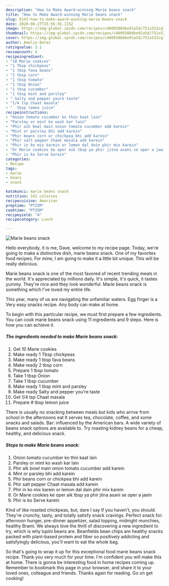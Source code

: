 ```yaml
---
description: "How to Make Award-winning Marie beans snack"
title: "How to Make Award-winning Marie beans snack"
slug: 6143-how-to-make-award-winning-marie-beans-snack
date: 2020-08-27T15:55:35.115Z
image: https://img-global.cpcdn.com/recipes/c4609388dbe91a5d/751x532cq70/marie-beans-snack-recipe-main-photo.jpg
thumbnail: https://img-global.cpcdn.com/recipes/c4609388dbe91a5d/751x532cq70/marie-beans-snack-recipe-main-photo.jpg
cover: https://img-global.cpcdn.com/recipes/c4609388dbe91a5d/751x532cq70/marie-beans-snack-recipe-main-photo.jpg
author: Amelia Bates
ratingvalue: 3.1
reviewcount: 4
recipeingredient:
- "10 Marie cookies"
- "1 Tbsp chickpeas"
- "1 tbsp fava beans"
- "2 tbsp corn"
- "1 tbsp tomato"
- "1 tbsp Onion"
- "1 tbsp cucumber"
- "1 tbsp mint and parsley"
- " Salty and pepper youre taste"
- "1/4 tsp Chaat masala"
- "  tbsp lemon juice"
recipeinstructions:
- "Onion tomato cucumber ko thin kaat lain"
- "Parsley or mint ko wash kar lain"
- "Phir aik bowl main onion tomato cucumber add karein"
- "Mint or parsley bhi add karein"
- "Phir beans corn or chickpea bhi add karein"
- "Phir salt pepper Chaat masala add karein"
- "Phir in ko mix karein or lemon dal dain phir mix karein"
- "Or Marie cookies ke oper aik tbsp ya phir jitna asani se oper a jaein"
- "Phir is ko Serve karein"
categories:
- Recipe
tags:
- marie
- beans
- snack

katakunci: marie beans snack 
nutrition: 141 calories
recipecuisine: American
preptime: "PT25M"
cooktime: "PT35M"
recipeyield: "4"
recipecategory: Lunch

---
```



![Marie beans snack](https://img-global.cpcdn.com/recipes/c4609388dbe91a5d/751x532cq70/marie-beans-snack-recipe-main-photo.jpg)

Hello everybody, it is me, Dave, welcome to my recipe page. Today, we're going to make a distinctive dish, marie beans snack. One of my favorites food recipes. For mine, I am going to make it a little bit unique. This will be really delicious.

Marie beans snack is one of the most favored of recent trending meals in the world. It's appreciated by millions daily. It's simple, it's quick, it tastes yummy. They're nice and they look wonderful. Marie beans snack is something which I've loved my entire life.

This year, many of us are navigating the unfamiliar waters. Egg finger is a Very easy snacks recipe. Any body can make at home.


To begin with this particular recipe, we must first prepare a few ingredients. You can cook marie beans snack using 11 ingredients and 9 steps. Here is how you can achieve it.

<!--inarticleads1-->

##### The ingredients needed to make Marie beans snack:

1. Get 10 Marie cookies
1. Make ready 1 Tbsp chickpeas
1. Make ready 1 tbsp fava beans
1. Make ready 2 tbsp corn
1. Prepare 1 tbsp tomato
1. Take 1 tbsp Onion
1. Take 1 tbsp cucumber
1. Make ready 1 tbsp mint and parsley
1. Make ready  Salty and pepper you&#39;re taste
1. Get 1/4 tsp Chaat masala
1. Prepare  # tbsp lemon juice


There is usually no snacking between meals but kids who arrive from school in the afternoons eat It serves tea, chocolate, coffee, and some snacks and salads. Bar: influenced by the American bars. A wide variety of beans snack options are available to. Try roasting kidney beans for a cheap, healthy, and delicious snack. 

<!--inarticleads2-->

##### Steps to make Marie beans snack:

1. Onion tomato cucumber ko thin kaat lain
1. Parsley or mint ko wash kar lain
1. Phir aik bowl main onion tomato cucumber add karein
1. Mint or parsley bhi add karein
1. Phir beans corn or chickpea bhi add karein
1. Phir salt pepper Chaat masala add karein
1. Phir in ko mix karein or lemon dal dain phir mix karein
1. Or Marie cookies ke oper aik tbsp ya phir jitna asani se oper a jaein
1. Phir is ko Serve karein


Kind of like roasted chickpeas, but, dare I say If you haven&#39;t, you should. They&#39;re crunchy, tasty, and totally satisfy snack cravings. Perfect snack for: afternoon hunger, pre-dinner appetizer, salad topping, midnight munchies, healthy Brami. We always love the thrill of discovering a new ingredient to try, which is why lupini beans are. Beanfields bean chips are healthy snacks packed with plant-based protein and fiber so positively addicting and satisfyingly delicious, you&#39;ll want to eat the whole bag. 

So that's going to wrap it up for this exceptional food marie beans snack recipe. Thank you very much for your time. I'm confident you will make this at home. There is gonna be interesting food in home recipes coming up. Remember to bookmark this page in your browser, and share it to your loved ones, colleague and friends. Thanks again for reading. Go on get cooking!
